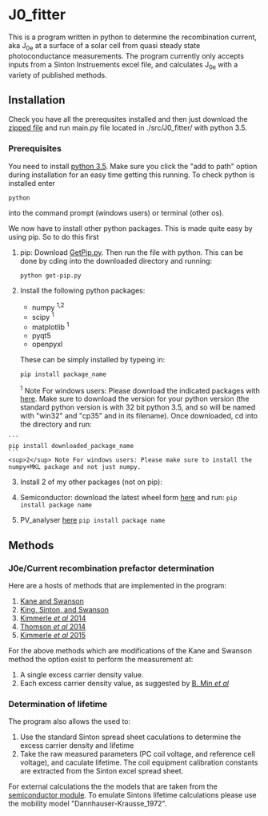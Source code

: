 # J0_fitter

This is a program written in python to determine the recombination current, aka J<sub>0e</sub> at a surface of a solar cell from
quasi steady state photoconductance measurements. The program currently only accepts inputs from a Sinton Instruements excel file, and calculates J<sub>0e</sub> with a variety of published methods.

## Installation

Check you have all the prerequsites installed and then just download the [zipped file](https://github.com/MK8J/J0_fitter/archive/master.zip) and run main.py file located in ./src/J0_fitter/ with python 3.5.

### Prerequisites

You need to install [python 3.5](https://www.python.org/ftp/python/3.5.2/python-3.5.2.exe). Make sure you click the "add to path" option during installation for an easy time getting this running. To check python is installed enter
```
python
```
into the command prompt (windows users) or terminal (other os).


We now have to install other python packages. This is made quite easy by using pip. So to do this first

1. pip: Download [GetPip.py](https://www.google.com.au/url?sa=t&rct=j&q=&esrc=s&source=web&cd=2&cad=rja&uact=8&ved=0ahUKEwir1dnM6abPAhVB1WMKHerlAWIQFgghMAE&url=https%3A%2F%2Fbootstrap.pypa.io%2Fget-pip.py&usg=AFQjCNE8Fo9j_sgo1hBzEoUT39H85hFDrg&sig2=8pRU0vXw69kLHK6ob-BjnA). Then run the file with python. This can be done by cding into the downloaded directory and running:

    ```
    python get-pip.py
    ```

  2. Install the following python packages:
      * numpy <sup>1,2</sup>
      * scipy <sup>1</sup>
      * matplotlib <sup>1</sup>
      * pyqt5
      * openpyxl

     These can be simply installed by typeing in:

      ```
      pip install package_name
      ```

     <sup>1</sup> Note For windows users: Please download the indicated packages  with  [here](http://www.lfd.uci.edu/~gohlke/pythonlibs/). Make sure to download the version for your python version (the standard python version is with 32 bit python 3.5, and so will be named with  "win32" and "cp35" and in its filename). Once downloaded, cd into the directory  and  run:

    ```
    pip install downloaded_package_name
    ```
    <sup>2</sup> Note For windows users: Please make sure to install the numpy+MKL package and not just numpy.

3. Install 2 of my other packages (not on pip):

  1. Semiconductor: download the latest wheel form [here](https://github.com/MK8J/semiconductor/tree/master/dist) and run:
    ```
    pip install package name
    ```
  2. PV_analyser [here](https://github.com/MK8J/PV_analysis/tree/master/dist)
    ```
    pip install package name
    ```

## Methods


### J0e/Current recombination prefactor determination
Here are a hosts of methods that are implemented in the program:

1. [Kane and Swanson](http://cat.inist.fr/?aModele=afficheN&cpsidt=8187799)
2. [King, Sinton, and Swanson](http://dx.doi.org/10.1109/16.46368)
3. [Kimmerle *et al* 2014](http://dx.doi.org/10.1016/j.egypro.2014.08.087)
4. [Thomson *et al* 2014](10.1016/j.egypro.2014.08.100)
3. [Kimmerle *et al* 2015](http://dx.doi.org/10.1016/j.solmat.2015.06.043)


For the above methods which are modifications of the Kane and Swanson method the option exist to perform the measurement at:

  1. A single excess carrier density value.
  2. Each excess carrier density value, as suggested by [B. Min *et al*](http://dx.doi.org/10.4229/EUPVSEC20142014-2BO.3.6)

### Determination of lifetime

The program also allows the used to:

1. Use the standard Sinton spread sheet caculations to determine the excess carrier density and lifetime
2. Take the raw measured parameters (PC coil voltage, and reference cell voltage), and caculate lifetime. The coil equipment calibration constants are extracted from the Sinton excel spread sheet.

For external calculations the the models that are taken from the [semiconductor module](https://github.com/MK8J/semiconductor). To emulate Sintons lifetime calculations please use the mobility model "Dannhauser-Krausse_1972".
<!-- 3. [Kimmerle *et al* 2016](http://dx.doi.org/10.1063/1.4939888) -->

